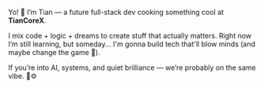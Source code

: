 Yo! 👋 I’m Tian — a future full-stack dev cooking something cool at **TianCoreX**.

I mix code + logic + dreams to create stuff that actually matters. Right now I’m still learning, but someday... I'm gonna build tech that'll blow minds (and maybe change the game 👾).

If you’re into AI, systems, and quiet brilliance — we’re probably on the same vibe. 🧠⚙️


<!---
TianCoreX/TianCoreX is a ✨ special ✨ repository because its `README.md` (this file) appears on your GitHub profile.
You can click the Preview link to take a look at your changes.
--->
